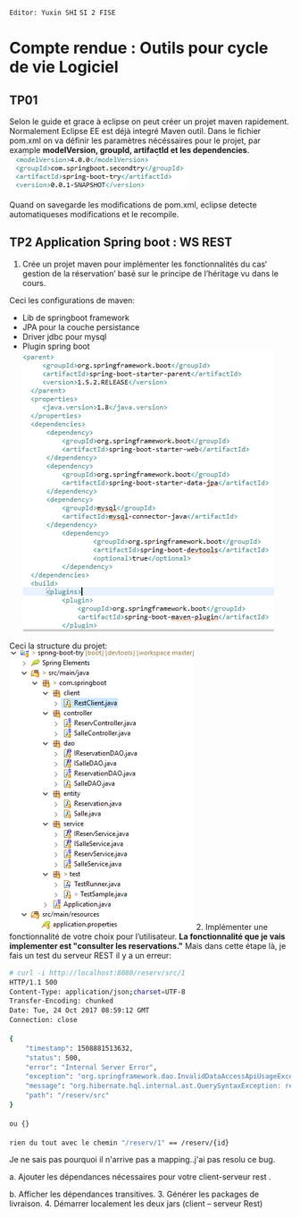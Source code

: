 `Editor: Yuxin SHI`
`SI 2 FISE`
# Compte rendue : Outils pour cycle de vie Logiciel
## TP01
Selon le guide et grace à eclipse on peut créer un projet maven rapidement.
Normalement Eclipse EE est déjà integré Maven outil. Dans le fichier pom.xml on va définir les paramètres nécéssaires pour le projet, par example __modelVersion, groupId, artifactId et les dependencies__.
<br/>
![](maven0.png)

Quand on savegarde les modifications de pom.xml, eclipse detecte automatiqueses modifications et le recompile.

## TP2 Application Spring boot : WS REST
1. Crée un projet maven pour implémenter les fonctionnalités du cas‘
gestion de la réservation’ basé sur le principe de l’héritage vu dans le cours.

Ceci les configurations de maven:
- Lib de springboot framework
- JPA pour la couche persistance
- Driver jdbc pour mysql
- Plugin spring boot
![](maven1.png)

Ceci la structure du projet:
![](structure.png)
2. Implémenter une fonctionnalité de votre choix pour l’utilisateur.
**La fonctionnalité que je vais implementer est "consulter les reservations."**
Mais dans cette étape là, je fais un test du serveur REST il y a un erreur:
```bash
# curl -i http://localhost:8080/reserv/src/1
HTTP/1.1 500
Content-Type: application/json;charset=UTF-8
Transfer-Encoding: chunked
Date: Tue, 24 Oct 2017 08:59:12 GMT
Connection: close

{
    "timestamp": 1508881513632,
    "status": 500,
    "error": "Internal Server Error",
    "exception": "org.springframework.dao.InvalidDataAccessApiUsageException",
    "message": "org.hibernate.hql.internal.ast.QuerySyntaxException: reservation is not mapped [FROM reservation as rsv ORDER BY rsv.id]; nested exception is java.lang.IllegalArgumentException: org.hibernate.hql.internal.ast.QuerySyntaxException: reservation is not mapped [FROM reservation as rsv ORDER BY rsv.id]",
    "path": "/reserv/src"
}

ou {}

rien du tout avec le chemin "/reserv/1" == /reserv/{id}
```
Je ne sais pas pourquoi il n'arrive pas a mapping..j'ai pas resolu ce bug.

a. Ajouter les dépendances nécessaires pour votre client-serveur rest
.

b. Afficher les dépendances transitives.
3. Générer les packages de livraison.
4. Démarrer localement les deux jars (client – serveur Rest)
